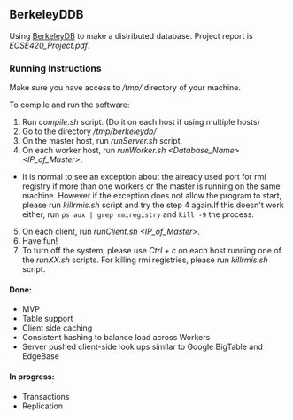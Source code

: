 BerkeleyDDB
---------

Using [BerkeleyDB](https://en.wikipedia.org/wiki/Berkeley_DB) to make a distributed database. Project report is *ECSE420_Project.pdf*.

### Running Instructions

Make sure you have access to _/tmp/_ directory of your machine.

To compile and run the software:
  1. Run *compile.sh* script. (Do it on each host if using multiple hosts)
  2. Go to the directory _/tmp/berkeleydb/_
  3. On the master host, run *runServer.sh* script.
  4. On each worker host, run *runWorker.sh \<Database_Name\> \<IP_of_Master\>*.
   - It is normal to see an exception about the already used port for rmi registry if more than one workers or the master is running on the same machine. However if the exception does not allow the program to start, please run *killrmis.sh* script and try the step 4 again.If this doesn't work either, run `ps aux | grep rmiregistry` and `kill -9` the process.
  5. On each client, run *runClient.sh \<IP_of_Master\>*.
  6. Have fun!
  7. To turn off the system, please use *Ctrl + c* on each host running one of the *runXX.sh* scripts. For killing rmi registries, please run *killrmis.sh* script. 

#### Done:
- MVP
- Table support
- Client side caching
- Consistent hashing to balance load across Workers
- Server pushed client-side look ups similar to Google BigTable and EdgeBase

#### In progress:
- Transactions
- Replication
